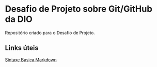 # Desafio de Projeto sobre Git/GitHub da DIO
Repositório criado para o Desafio de Projeto. 

## Links úteis
[Sintaxe Basica Markdown](http://www.markdownguide.org/basic-syntax/)
